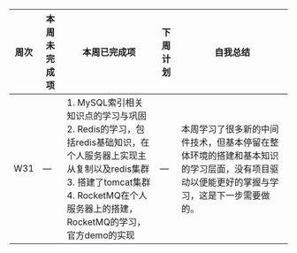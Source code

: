 | 周次 | 本周未完成项 | 本周已完成项                                                 | 下周计划 | 自我总结                                                     |
| ---- | ------------ | ------------------------------------------------------------ | -------- | ------------------------------------------------------------ |
| W31  | —            | 1. MySQL索引相关知识点的学习与巩固<br />2. Redis的学习，包括redis基础知识，在个人服务器上实现主从复制以及redis集群<br />3. 搭建了tomcat集群<br />4. RocketMQ在个人服务器上的搭建，RocketMQ的学习，官方demo的实现 | —        | 本周学习了很多新的中间件技术，但基本停留在整体环境的搭建和基本知识的学习层面，没有项目驱动以便能更好的掌握与学习，这是下一步需要做的。 |